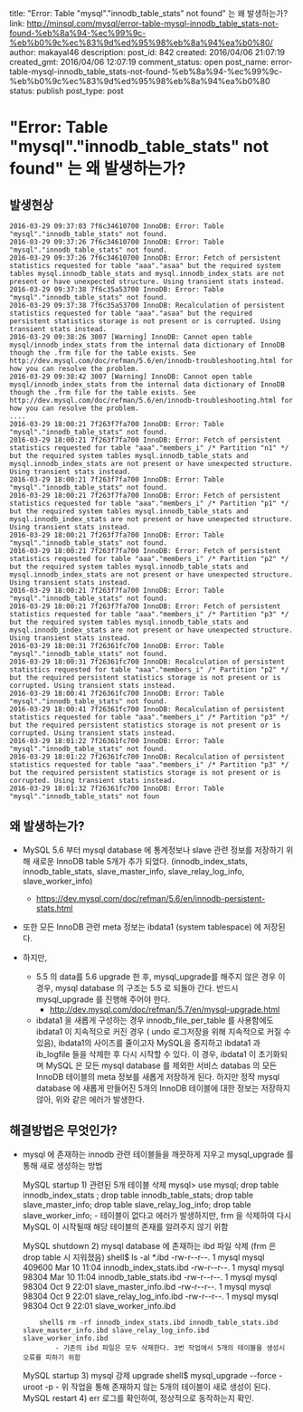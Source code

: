 title: "Error: Table "mysql"."innodb_table_stats" not found" 는 왜 발생하는가?
link: http://minsql.com/mysql/error-table-mysql-innodb_table_stats-not-found-%eb%8a%94-%ec%99%9c-%eb%b0%9c%ec%83%9d%ed%95%98%eb%8a%94%ea%b0%80/
author: makayal46
description: 
post_id: 842
created: 2016/04/06 21:07:19
created_gmt: 2016/04/06 12:07:19
comment_status: open
post_name: error-table-mysql-innodb_table_stats-not-found-%eb%8a%94-%ec%99%9c-%eb%b0%9c%ec%83%9d%ed%95%98%eb%8a%94%ea%b0%80
status: publish
post_type: post

# "Error: Table "mysql"."innodb_table_stats" not found" 는 왜 발생하는가?

## 발생현상
    
    
    2016-03-29 09:37:03 7f6c34610700 InnoDB: Error: Table "mysql"."innodb_table_stats" not found.
    2016-03-29 09:37:26 7f6c34610700 InnoDB: Error: Table "mysql"."innodb_table_stats" not found.
    2016-03-29 09:37:26 7f6c34610700 InnoDB: Error: Fetch of persistent statistics requested for table "aaa"."asaa" but the required system tables mysql.innodb_table_stats and mysql.innodb_index_stats are not present or have unexpected structure. Using transient stats instead.
    2016-03-29 09:37:38 7f6c35a53700 InnoDB: Error: Table "mysql"."innodb_table_stats" not found.
    2016-03-29 09:37:38 7f6c35a53700 InnoDB: Recalculation of persistent statistics requested for table "aaa"."asaa" but the required persistent statistics storage is not present or is corrupted. Using transient stats instead.
    2016-03-29 09:38:26 3007 [Warning] InnoDB: Cannot open table mysql/innodb_index_stats from the internal data dictionary of InnoDB though the .frm file for the table exists. See http://dev.mysql.com/doc/refman/5.6/en/innodb-troubleshooting.html for how you can resolve the problem.
    2016-03-29 09:38:42 3007 [Warning] InnoDB: Cannot open table mysql/innodb_index_stats from the internal data dictionary of InnoDB though the .frm file for the table exists. See http://dev.mysql.com/doc/refman/5.6/en/innodb-troubleshooting.html for how you can resolve the problem.
    ....
    2016-03-29 18:00:21 7f263f7fa700 InnoDB: Error: Table "mysql"."innodb_table_stats" not found.
    2016-03-29 18:00:21 7f263f7fa700 InnoDB: Error: Fetch of persistent statistics requested for table "aaa"."members_i" /* Partition "n1" */ but the required system tables mysql.innodb_table_stats and mysql.innodb_index_stats are not present or have unexpected structure. Using transient stats instead.
    2016-03-29 18:00:21 7f263f7fa700 InnoDB: Error: Table "mysql"."innodb_table_stats" not found.
    2016-03-29 18:00:21 7f263f7fa700 InnoDB: Error: Fetch of persistent statistics requested for table "aaa"."members_i" /* Partition "p1" */ but the required system tables mysql.innodb_table_stats and mysql.innodb_index_stats are not present or have unexpected structure. Using transient stats instead.
    2016-03-29 18:00:21 7f263f7fa700 InnoDB: Error: Table "mysql"."innodb_table_stats" not found.
    2016-03-29 18:00:21 7f263f7fa700 InnoDB: Error: Fetch of persistent statistics requested for table "aaa"."members_i" /* Partition "p2" */ but the required system tables mysql.innodb_table_stats and mysql.innodb_index_stats are not present or have unexpected structure. Using transient stats instead.
    2016-03-29 18:00:21 7f263f7fa700 InnoDB: Error: Table "mysql"."innodb_table_stats" not found.
    2016-03-29 18:00:21 7f263f7fa700 InnoDB: Error: Fetch of persistent statistics requested for table "aaa"."members_i" /* Partition "p3" */ but the required system tables mysql.innodb_table_stats and mysql.innodb_index_stats are not present or have unexpected structure. Using transient stats instead.
    2016-03-29 18:00:31 7f26361fc700 InnoDB: Error: Table "mysql"."innodb_table_stats" not found.
    2016-03-29 18:00:31 7f26361fc700 InnoDB: Recalculation of persistent statistics requested for table "aaa"."members_i" /* Partition "p2" */ but the required persistent statistics storage is not present or is corrupted. Using transient stats instead.
    2016-03-29 18:00:41 7f26361fc700 InnoDB: Error: Table "mysql"."innodb_table_stats" not found.
    2016-03-29 18:00:41 7f26361fc700 InnoDB: Recalculation of persistent statistics requested for table "aaa"."members_i" /* Partition "p3" */ but the required persistent statistics storage is not present or is corrupted. Using transient stats instead.
    2016-03-29 18:01:22 7f26361fc700 InnoDB: Error: Table "mysql"."innodb_table_stats" not found.
    2016-03-29 18:01:22 7f26361fc700 InnoDB: Recalculation of persistent statistics requested for table "aaa"."members_i" /* Partition "p3" */ but the required persistent statistics storage is not present or is corrupted. Using transient stats instead.
    2016-03-29 18:01:32 7f26361fc700 InnoDB: Error: Table "mysql"."innodb_table_stats" not foun
    

## 왜 발생하는가?

  * MySQL 5.6 부터 mysql database 에 통계정보나 slave 관련 정보를 저장하기 위해 새로운 InnoDB table 5개가 추가 되었다. (innodb_index_stats, innodb_table_stats, slave_master_info, slave_relay_log_info, slave_worker_info) 
    * <https://dev.mysql.com/doc/refman/5.6/en/innodb-persistent-stats.html>
  * 또한 모든 InnoDB 관련 meta 정보는 ibdata1 (system tablespace) 에 저장된다.

  * 하지만, 
    * 5.5 의 data를 5.6 upgrade 한 후, mysql_upgrade를 해주지 않은 경우 이 경우, mysql database 의 구조는 5.5 로 되돌아 간다. 반드시 mysql_upgrade 를 진행해 주어야 한다. 
      * <http://dev.mysql.com/doc/refman/5.7/en/mysql-upgrade.html>
    * ibdata1 을 새롭게 구성하는 경우 innodb_file_per_table 를 사용함에도 ibdata1 이 지속적으로 커진 경우 ( undo 로그저장을 위해 지속적으로 커질 수 있음), ibdata1의 사이즈를 줄이고자 MySQL을 중지하고 ibdata1 과 ib_logfile 들을 삭제한 후 다시 시작할 수 있다. 이 경우, ibdata1 이 초기화되며 MySQL 은 모든 mysql database 를 제외한 서비스 databas 의 모든 InnoDB 테이블의 meta 정보를 새롭게 저장하게 된다. 하지만 정작 mysql database 에 새롭게 만들어진 5개의 InnoDB 테이블에 대한 정보는 저장하지 않아, 위와 같은 에러가 발생한다.

## 해결방법은 무엇인가?

  * mysql 에 존재하는 innodb 관련 테이블들을 깨끗하게 지우고 mysql_upgrade 를 통해 새로 생성하는 방법
    
    
    MySQL startup
        1) 관련된 5개 테이블 삭제
            mysql> use mysql;  drop table innodb_index_stats ; drop table innodb_table_stats; drop table slave_master_info; drop table slave_relay_log_info; drop table slave_worker_info;
                - 테이블이 없다고 에러가 발생하지만, frm 을 삭제하여 다시 MySQL 이 시작될때 해당 테이블의 존재를 알려주지 않기 위함
    
    MySQL shutdown
        2) mysql database 에 존재하는 ibd 파일 삭제 (frm 은 drop table 시 지워졌음)
            shell$ ls -al *.ibd
            -rw-r--r--. 1 mysql mysql 409600 Mar 10 11:04 innodb_index_stats.ibd
            -rw-r--r--. 1 mysql mysql  98304 Mar 10 11:04 innodb_table_stats.ibd
            -rw-r--r--. 1 mysql mysql  98304 Oct  9 22:01 slave_master_info.ibd
            -rw-r--r--. 1 mysql mysql  98304 Oct  9 22:01 slave_relay_log_info.ibd
            -rw-r--r--. 1 mysql mysql  98304 Oct  9 22:01 slave_worker_info.ibd
    
            shell$ rm -rf innodb_index_stats.ibd innodb_table_stats.ibd slave_master_info.ibd slave_relay_log_info.ibd  slave_worker_info.ibd
                - 기존의 ibd 파일은 모두 삭제한다. 3번 작업에서 5개의 테이블을 생성시 오류를 피하기 위함
    
    MySQL startup
        3) mysql 강제 upgrade 
            shell$ mysql_upgrade --force -uroot -p
                - 위 작업을 통해 존재하지 않는 5개의 테이블이 새로 생성이 된다.
    MySQL restart
        4) err 로그를 확인하여, 정상적으로 동작하는지 확인.